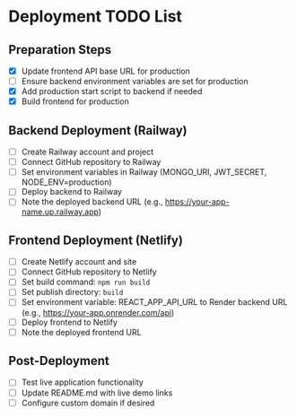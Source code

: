 # Deployment TODO List

## Preparation Steps
- [x] Update frontend API base URL for production
- [ ] Ensure backend environment variables are set for production
- [x] Add production start script to backend if needed
- [x] Build frontend for production

## Backend Deployment (Railway)
- [ ] Create Railway account and project
- [ ] Connect GitHub repository to Railway
- [ ] Set environment variables in Railway (MONGO_URI, JWT_SECRET, NODE_ENV=production)
- [ ] Deploy backend to Railway
- [ ] Note the deployed backend URL (e.g., https://your-app-name.up.railway.app)

## Frontend Deployment (Netlify)
- [ ] Create Netlify account and site
- [ ] Connect GitHub repository to Netlify
- [ ] Set build command: `npm run build`
- [ ] Set publish directory: `build`
- [ ] Set environment variable: REACT_APP_API_URL to Render backend URL (e.g., https://your-app.onrender.com/api)
- [ ] Deploy frontend to Netlify
- [ ] Note the deployed frontend URL

## Post-Deployment
- [ ] Test live application functionality
- [ ] Update README.md with live demo links
- [ ] Configure custom domain if desired
